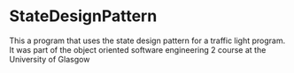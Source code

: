 # StateDesignPattern
This a program that uses the state design pattern for a traffic light program. It was part of the object oriented software engineering 2 course at the University of Glasgow
